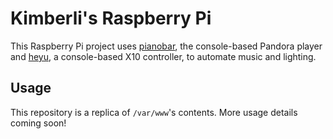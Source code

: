 # Kimberli's Raspberry Pi
This Raspberry Pi project uses [pianobar](https://github.com/PromyLOPh/pianobar), the console-based Pandora player and [heyu](http://heyu.tanj.com/), a console-based X10 controller, to automate music and lighting.

## Usage
This repository is a replica of `/var/www`'s contents. More usage details coming soon!
